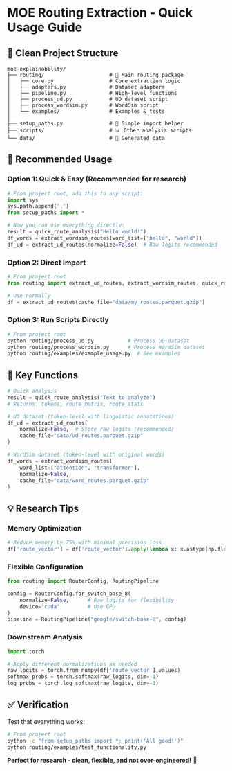 # MOE Routing Extraction - Quick Usage Guide

## 📁 Clean Project Structure

```
moe-explainability/
├── routing/                     # 🎯 Main routing package
│   ├── core.py                  # Core extraction logic  
│   ├── adapters.py              # Dataset adapters
│   ├── pipeline.py              # High-level functions
│   ├── process_ud.py            # UD dataset script
│   ├── process_wordsim.py       # WordSim script
│   └── examples/                # Examples & tests
│
├── setup_paths.py               # 🔧 Simple import helper
├── scripts/                     # 📊 Other analysis scripts
└── data/                        # 💾 Generated data
```

## 🚀 Recommended Usage

### **Option 1: Quick & Easy (Recommended for research)**
```python
# From project root, add this to any script:
import sys
sys.path.append('.')
from setup_paths import *

# Now you can use everything directly:
result = quick_route_analysis("Hello world!")
df_words = extract_wordsim_routes(word_list=["hello", "world"])
df_ud = extract_ud_routes(normalize=False)  # Raw logits recommended
```

### **Option 2: Direct Import**
```python
# From project root
from routing import extract_ud_routes, extract_wordsim_routes, quick_route_analysis

# Use normally
df = extract_ud_routes(cache_file="data/my_routes.parquet.gzip")
```

### **Option 3: Run Scripts Directly**
```bash
# From project root
python routing/process_ud.py           # Process UD dataset
python routing/process_wordsim.py      # Process WordSim dataset
python routing/examples/example_usage.py  # See examples
```

## 🎯 Key Functions

```python
# Quick analysis
result = quick_route_analysis("Text to analyze")
# Returns: tokens, route_matrix, route_stats

# UD dataset (token-level with linguistic annotations) 
df_ud = extract_ud_routes(
    normalize=False,  # Store raw logits (recommended)
    cache_file="data/ud_routes.parquet.gzip"
)

# WordSim dataset (token-level with original words)
df_words = extract_wordsim_routes(
    word_list=["attention", "transformer"], 
    normalize=False,
    cache_file="data/word_routes.parquet.gzip"
)
```

## 💡 Research Tips

### Memory Optimization
```python
# Reduce memory by 75% with minimal precision loss
df['route_vector'] = df['route_vector'].apply(lambda x: x.astype(np.float16))
```

### Flexible Configuration
```python
from routing import RouterConfig, RoutingPipeline

config = RouterConfig.for_switch_base_8(
    normalize=False,      # Raw logits for flexibility
    device="cuda"         # Use GPU
)
pipeline = RoutingPipeline("google/switch-base-8", config)
```

### Downstream Analysis
```python
import torch

# Apply different normalizations as needed
raw_logits = torch.from_numpy(df['route_vector'].values)
softmax_probs = torch.softmax(raw_logits, dim=-1)
log_probs = torch.log_softmax(raw_logits, dim=-1)
```

## ✅ Verification

Test that everything works:
```bash
# From project root
python -c "from setup_paths import *; print('All good!')"
python routing/examples/test_functionality.py
```

**Perfect for research - clean, flexible, and not over-engineered!** 🔬 